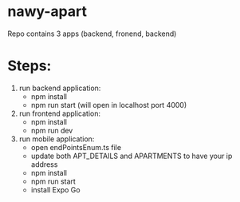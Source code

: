 # nawy-apart

Repo contains 3 apps (backend, fronend, backend)

# Steps:

1. run backend application:
   - npm install
   - npm run start (will open in localhost port 4000)
2. run frontend application:
   - npm install
   - npm run dev
3. run mobile application:
   - open endPointsEnum.ts file
   - update both APT_DETAILS and APARTMENTS to have your ip address
   - npm install
   - npm run start
   - install Expo Go
